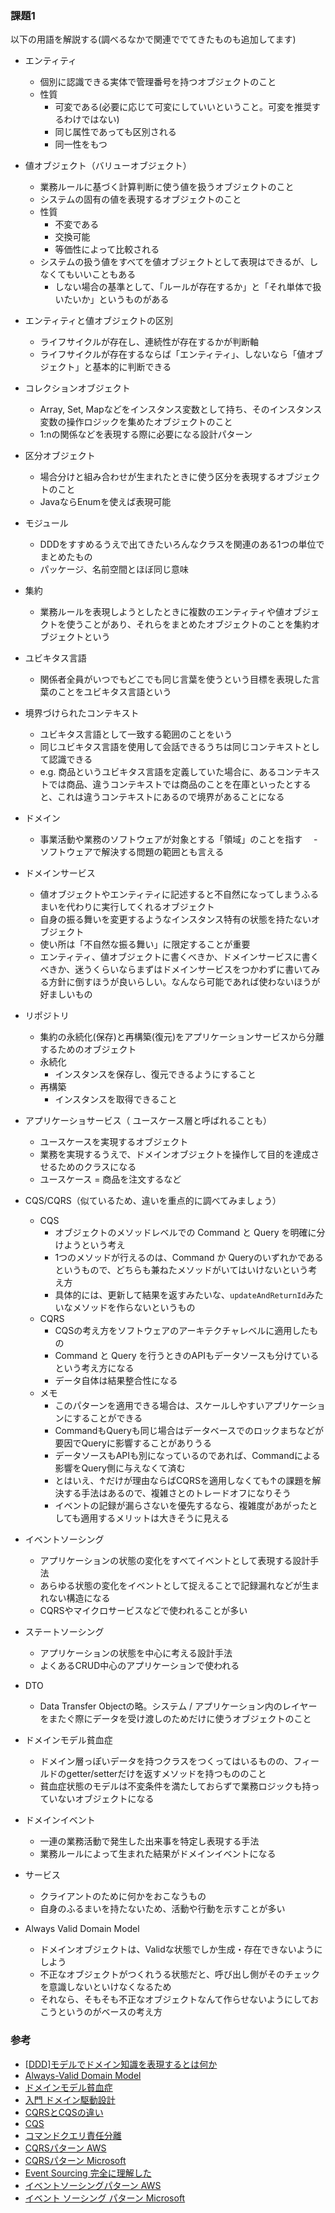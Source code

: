 ### 課題1

以下の用語を解説する(調べるなかで関連ででてきたものも追加してます)

- エンティティ
  - 個別に認識できる実体で管理番号を持つオブジェクトのこと
  - 性質
    - 可変である(必要に応じて可変にしていいということ。可変を推奨するわけではない)
    - 同じ属性であっても区別される
    - 同一性をもつ

- 値オブジェクト（バリューオブジェクト）
  - 業務ルールに基づく計算判断に使う値を扱うオブジェクトのこと
  - システムの固有の値を表現するオブジェクトのこと
  - 性質
    - 不変である
    - 交換可能
    - 等価性によって比較される
  - システムの扱う値をすべてを値オブジェクトとして表現はできるが、しなくてもいいこともある
    - しない場合の基準として、「ルールが存在するか」と「それ単体で扱いたいか」というものがある

- エンティティと値オブジェクトの区別
  - ライフサイクルが存在し、連続性が存在するかが判断軸
  - ライフサイクルが存在するならば「エンティティ」、しないなら「値オブジェクト」と基本的に判断できる

- コレクションオブジェクト
  - Array, Set, Mapなどをインスタンス変数として持ち、そのインスタンス変数の操作ロジックを集めたオブジェクトのこと
  - 1:nの関係などを表現する際に必要になる設計パターン

- 区分オブジェクト
  - 場合分けと組み合わせが生まれたときに使う区分を表現するオブジェクトのこと
  - JavaならEnumを使えば表現可能

- モジュール
  - DDDをすすめるうえで出てきたいろんなクラスを関連のある1つの単位でまとめたもの
  - パッケージ、名前空間とほぼ同じ意味

- 集約
  - 業務ルールを表現しようとしたときに複数のエンティティや値オブジェクトを使うことがあり、それらをまとめたオブジェクトのことを集約オブジェクトという

- ユビキタス言語
  - 関係者全員がいつでもどこでも同じ言葉を使うという目標を表現した言葉のことをユビキタス言語という

- 境界づけられたコンテキスト
  - ユビキタス言語として一致する範囲のことをいう
  - 同じユビキタス言語を使用して会話できるうちは同じコンテキストとして認識できる
  - e.g. 商品というユビキタス言語を定義していた場合に、あるコンテキストでは商品、違うコンテキストでは商品のことを在庫といったとすると、これは違うコンテキストにあるので境界があることになる

- ドメイン
  - 事業活動や業務のソフトウェアが対象とする「領域」のことを指す
　- ソフトウェアで解決する問題の範囲とも言える

- ドメインサービス
  - 値オブジェクトやエンティティに記述すると不自然になってしまうふるまいを代わりに実行してくれるオブジェクト
  - 自身の振る舞いを変更するようなインスタンス特有の状態を持たないオブジェクト
  - 使い所は「不自然な振る舞い」に限定することが重要
  - エンティティ、値オブジェクトに書くべきか、ドメインサービスに書くべきか、迷うくらいならまずはドメインサービスをつかわずに書いてみる方針に倒すほうが良いらしい。なんなら可能であれば使わないほうが好ましいもの

- リポジトリ
  - 集約の永続化(保存)と再構築(復元)をアプリケーションサービスから分離するためのオブジェクト
  - 永続化
    - インスタンスを保存し、復元できるようにすること
  - 再構築
    - インスタンスを取得できること

- アプリケーショサービス（ ユースケース層と呼ばれることも）
  - ユースケースを実現するオブジェクト
  - 業務を実現するうえで、ドメインオブジェクトを操作して目的を達成させるためのクラスになる
  - ユースケース = 商品を注文するなど

- CQS/CQRS（似ているため、違いを重点的に調べてみましょう）
  - CQS
    - オブジェクトのメソッドレベルでの Command と Query を明確に分けようという考え
    - 1つのメソッドが行えるのは、Command か Queryのいずれかであるというもので、どちらも兼ねたメソッドがいてはいけないという考え方
    - 具体的には、更新して結果を返すみたいな、`updateAndReturnId`みたいなメソッドを作らないというもの
  - CQRS
    - CQSの考え方をソフトウェアのアーキテクチャレベルに適用したもの
    - Command と Query を行うときのAPIもデータソースも分けているという考え方になる
    - データ自体は結果整合性になる
  - メモ
    - このパターンを適用できる場合は、スケールしやすいアプリケーションにすることができる
    - CommandもQueryも同じ場合はデータベースでのロックまちなどが要因でQueryに影響することがありうる
    - データソースもAPIも別になっているのであれば、Commandによる影響をQuery側に与えなくて済む
    - とはいえ、↑だけが理由ならばCQRSを適用しなくても↑の課題を解決する手法はあるので、複雑さとのトレードオフになりそう
    - イベントの記録が漏らさないを優先するなら、複雑度があがったとしても適用するメリットは大きそうに見える

- イベントソーシング
  - アプリケーションの状態の変化をすべてイベントとして表現する設計手法
  - あらゆる状態の変化をイベントとして捉えることで記録漏れなどが生まれない構造になる
  - CQRSやマイクロサービスなどで使われることが多い

- ステートソーシング
  - アプリケーションの状態を中心に考える設計手法
  - よくあるCRUD中心のアプリケーションで使われる

- DTO
  - Data Transfer Objectの略。システム / アプリケーション内のレイヤーをまたぐ際にデータを受け渡しのためだけに使うオブジェクトのこと

- ドメインモデル貧血症
  - ドメイン層っぽいデータを持つクラスをつくってはいるものの、フィールドのgetter/setterだけを返すメソッドを持つもののこと
  - 貧血症状態のモデルは不変条件を満たしておらずで業務ロジックも持っていないオブジェクトになる

- ドメインイベント
  - 一連の業務活動で発生した出来事を特定し表現する手法
  - 業務ルールによって生まれた結果がドメインイベントになる

- サービス
  - クライアントのために何かをおこなうもの
  - 自身のふるまいを持たないため、活動や行動を示すことが多い

- Always Valid Domain Model
  - ドメインオブジェクトは、Validな状態でしか生成・存在できないようにしよう
  - 不正なオブジェクトがつくれうる状態だと、呼び出し側がそのチェックを意識しないといけなくなるため
  - それなら、そもそも不正なオブジェクトなんて作らせないようにしておこうというのがベースの考え方

### 参考
- [[DDD]モデルでドメイン知識を表現するとは何か](https://qiita.com/little_hand_s/items/69ccbb9915d75ad09ad5)
- [Always-Valid Domain Model](https://scrapbox.io/kawasima/Always-Valid_Domain_Model)
 - [ドメインモデル貧血症](https://scrapbox.io/kawasima/%E3%83%89%E3%83%A1%E3%82%A4%E3%83%B3%E3%83%A2%E3%83%87%E3%83%AB%E8%B2%A7%E8%A1%80%E7%97%87)
- [入門 ドメイン駆動設計](https://www.amazon.co.jp/%EF%BC%BB%E5%85%A5%E9%96%80%EF%BC%BD%E3%83%89%E3%83%A1%E3%82%A4%E3%83%B3%E9%A7%86%E5%8B%95%E8%A8%AD%E8%A8%88%E2%80%95%E2%80%95%E5%9F%BA%E7%A4%8E%E3%81%A8%E5%AE%9F%E8%B7%B5%E3%83%BB%E3%82%AF%E3%83%AA%E3%83%BC%E3%83%B3%E3%82%A2%E3%83%BC%E3%82%AD%E3%83%86%E3%82%AF%E3%83%81%E3%83%A3-Software-Design%E5%88%A5%E5%86%8A-%E5%A2%97%E7%94%B0-%E4%BA%A8/dp/4297143178/ref=sr_1_3_sspa?adgrpid=85923442780&dib=eyJ2IjoiMSJ9.dQZNgmi1PxWGA58xomliOWUshcr92ahAGLi5cWSt6eselIaa5-FCHCYkyuQ4BQdXMx1gN8bQKbS4RBVOUC8FwDoSZxUU21K-wm-UusSb5TQdZ-PwCbVZe2D_wNMvCo9HbDrHBu221_SUt8j-oNFXb9OmCAiCa-OTLkyqg0B6s-iTE0OAC8YYpy3u0ck7MaXEq8IdpQojh0x7BU2JhuYkAGgG1Wc9PJsW7_t3BbFL0aj5_LiJ0dz4Hcn1XjZ2E_09L_XoH7LMfYyOdu_xpNQYdAlesI44tBzJWyDkQb05ITE.gGQeNHUDLVyHK1VP6Mqqx4FA1o2BfVN5Ot-G1oq4BtM&dib_tag=se&hvadid=678998177968&hvdev=c&hvlocphy=9198923&hvnetw=g&hvqmt=e&hvrand=18389894475147829002&hvtargid=kwd-879790297571&hydadcr=1790_13657015&jp-ad-ap=0&keywords=%E3%83%89%E3%83%A1%E3%82%A4%E3%83%B3%E9%A7%86%E5%8B%95%E8%A8%AD%E8%A8%88+%E5%85%A5%E9%96%80&mcid=2dece892027a3c9fbb571dab6b7faabe&qid=1748077158&sr=8-3-spons&sp_csd=d2lkZ2V0TmFtZT1zcF9hdGY&psc=1)
- [CQRSとCQSの違い](https://zenn.dev/praha/articles/4da7c1f91fb91f)
- [CQS](https://ja.wikipedia.org/wiki/%E3%82%B3%E3%83%9E%E3%83%B3%E3%83%89%E3%82%AF%E3%82%A8%E3%83%AA%E5%88%86%E9%9B%A2)
- [コマンドクエリ責任分離](https://ja.wikipedia.org/wiki/%E3%82%B3%E3%83%9E%E3%83%B3%E3%83%89%E3%82%AF%E3%82%A8%E3%83%AA%E8%B2%AC%E4%BB%BB%E5%88%86%E9%9B%A2)
- [CQRSパターン AWS](https://docs.aws.amazon.com/ja_jp/prescriptive-guidance/latest/modernization-data-persistence/cqrs-pattern.html)
- [CQRSパターン Microsoft](https://learn.microsoft.com/ja-jp/azure/architecture/patterns/cqrs)
- [Event Sourcing 完全に理解した](https://zenn.dev/shmi593/articles/56c890962bb807)
- [イベントソーシングパターン AWS](https://docs.aws.amazon.com/ja_jp/prescriptive-guidance/latest/cloud-design-patterns/event-sourcing.html)
- [イベント ソーシング パターン Microsoft](https://docs.aws.amazon.com/ja_jp/prescriptive-guidance/latest/cloud-design-patterns/event-sourcing.htmlhttps://docs.aws.amazon.com/ja_jp/prescriptive-guidance/latest/cloud-design-patterns/event-sourcing.htmlhttps://docs.aws.amazon.com/ja_jp/prescriptive-guidance/latest/cloud-design-patterns/event-sourcing.html)
